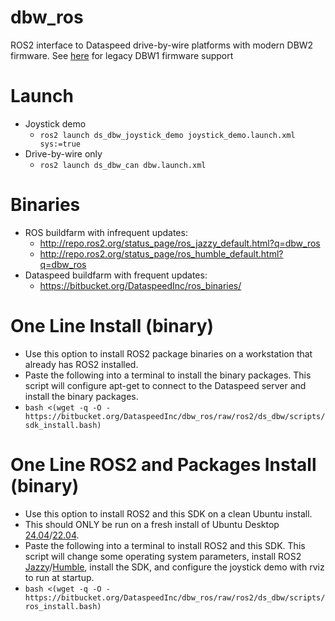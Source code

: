 # dbw_ros
ROS2 interface to Dataspeed drive-by-wire platforms with modern DBW2 firmware. See [here](dbw1) for legacy DBW1 firmware support

# Launch

* Joystick demo
    * `ros2 launch ds_dbw_joystick_demo joystick_demo.launch.xml sys:=true`
* Drive-by-wire only
    * `ros2 launch ds_dbw_can dbw.launch.xml`

# Binaries

* ROS buildfarm with infrequent updates:
    * http://repo.ros2.org/status_page/ros_jazzy_default.html?q=dbw_ros
    * http://repo.ros2.org/status_page/ros_humble_default.html?q=dbw_ros
* Dataspeed buildfarm with frequent updates:
    * https://bitbucket.org/DataspeedInc/ros_binaries/

# One Line Install (binary)

* Use this option to install ROS2 package binaries on a workstation that already has ROS2 installed.
* Paste the following into a terminal to install the binary packages. This script will configure apt-get to connect to the Dataspeed server and install the binary packages.
* ```bash <(wget -q -O - https://bitbucket.org/DataspeedInc/dbw_ros/raw/ros2/ds_dbw/scripts/sdk_install.bash)```

# One Line ROS2 and Packages Install (binary)

* Use this option to install ROS2 and this SDK on a clean Ubuntu install.
* This should ONLY be run on a fresh install of Ubuntu Desktop [24.04](http://releases.ubuntu.com/24.04/)/[22.04](http://releases.ubuntu.com/22.04/).
* Paste the following into a terminal to install ROS2 and this SDK. This script will change some operating system parameters, install ROS2 [Jazzy](https://docs.ros.org/en/jazzy/Installation/Ubuntu-Install-Debians.html)/[Humble](https://docs.ros.org/en/humble/Installation/Ubuntu-Install-Debians.html), install the SDK, and configure the joystick demo with rviz to run at startup.
* ```bash <(wget -q -O - https://bitbucket.org/DataspeedInc/dbw_ros/raw/ros2/ds_dbw/scripts/ros_install.bash)```
